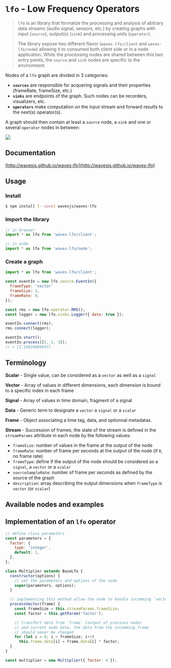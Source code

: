 # `lfo` - Low Frequency Operators

> `lfo` is an library that formalize the processing and analysis of abitrary 
> data streams (audio signal, sensors, etc.) by creating graphs with input 
> (`source`), output(s) (`sink`) and processing units (`operator`).
> 
> The library expose two different flavor (`waves-lfo/client` and 
> `waves-lfo/node`) allowing it to consumed both client side or in a node
> application. While the processing nodes are shared between this two entry 
> points, the `source` and `sink` nodes are specific to the environment.

Nodes of a `lfo` graph are divided in 3 categories:

- **`sources`** are responsible for acquering signals and their properties (frameRate, frameSize, etc.)
- **`sinks`** are endpoints of the graph. Such nodes can be recorders, visualizers, etc.
- **`operators`** make computation on the input stream and forward results to the next(s) operator(s).

A graph should then contain at least a `source` node, a `sink` and one or several `operator` nodes in between:


![](https://dl.dropboxusercontent.com/u/606131/lfo.png)

## Documentation

[http://wavesjs.github.io/waves-lfo](http://wavesjs.github.io/waves-lfo)

## Usage

### Install

```sh
$ npm install [--save] wavesjs/waves-lfo
```

### Import the library

```js
// in browser
import * as lfo from 'waves-lfo/client';

// in node
import * as lfo from 'waves-lfo/node';
```

### Create a graph

```js
import * as lfo from 'waves-lfo/client';

const eventIn = new lfo.source.EventIn({ 
  frameType: 'vector' 
  frameSize: 3, 
  frameRate: 0,
});

const rms = new lfo.operator.RMS();
const logger = new lfo.sinks.Logger({ data: true });

eventIn.connect(rms);
rms.connect(logger);

eventIn.start();
eventIn.process([2, 1, 3]);
// > [2.16024689947]
```

## Terminology

__Scalar__ - Single value, can be considered as a `vector` as well as a `signal`

__Vector__ - Array of values in different dimensions, each dimension is 
bound to a specific index in each frame

__Signal__ - Array of values in time domain, fragment of a signal

__Data__ - Generic term to designate a `vector` a `signal` or a `scalar`

__Frame__ - Object associating a time tag, data, and optionnal metadatas.

__Stream__ - Succession of frames, the state of the stream is defined in the `streamParams` attribute in each node by the following values:
- `frameSize`: number of values in the frame at the output of the node
- `frameRate`: number of frame per seconds at the output of the node (if `0`, no frame rate)
- `frameType`: define if the output of the node should be considered as a `signal`, a `vector` or a `scalar`
- `sourceSampleRate`: number of frame per seconds as defined by the source of the graph
- `description`: array describing the output dimensions when `frameType` is `vector` (or `scalar`)

## Available nodes and examples

## Implementation of an `lfo` operator


```js
// define class parameters
const parameters = {
  factor: {
    type: 'integer',
    default: 1,
  },
};

class Multiplier extends BaseLfo {
  constructor(options) {
    // set the parameters and options of the node
    super(parameters, options);
  }

  // implementing this method allow the node to handle incomming `vector` frames
  processVector(frame) {
    const frameSize = this.streamParams.frameSize;
    const factor = this.getParam('factor');

    // transfert data from `frame` (output of previous node)
    // and current node data, the data from the incomming frame
    // should never be changed
    for (let i = 0; i < frameSize; i++)
      this.frame.data[i] = frame.data[i] * factor;
  }
}

const multiplier = new Multiplier({ factor: 4 });
```

